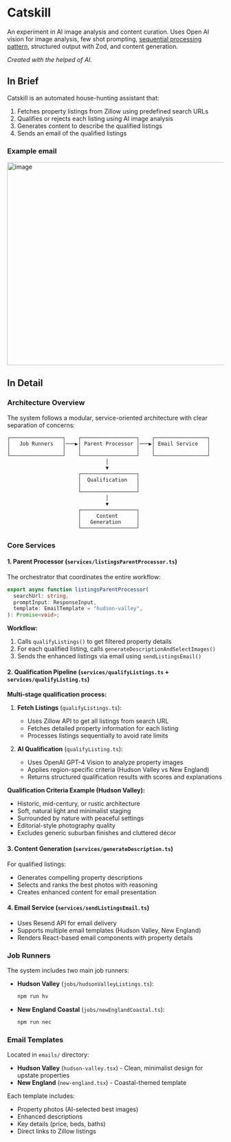 # Catskill

An experiment in AI image analysis and content curation. Uses Open AI vision for image analysis, few shot prompting, [sequential processing pattern](https://ai-sdk.dev/docs/agents/workflows#sequential-processing-chains), structured output with Zod, and content generation.

_Created with the helped of AI._

## In Brief

Catskill is an automated house-hunting assistant that:

1. Fetches property listings from Zillow using predefined search URLs
2. Qualifies or rejects each listing using AI image analysis
3. Generates content to describe the qualified listings
4. Sends an email of the qualified listings

### Example email
<img width="690" height="472" alt="image" src="https://github.com/user-attachments/assets/9edb65b6-74b7-4610-b7f5-9d1d0314aeb9" />

## In Detail

### Architecture Overview

The system follows a modular, service-oriented architecture with clear separation of concerns:

```
┌─────────────────┐    ┌──────────────────┐    ┌─────────────────┐
│   Job Runners   │───▶│ Parent Processor │───▶│ Email Service   │
│                 │    │                  │    │                 │
└─────────────────┘    └──────────────────┘    └─────────────────┘
                                │
                                ▼
                       ┌──────────────────┐
                       │  Qualification   │
                       │                  │
                       └──────────────────┘
                                │
                                ▼
                       ┌──────────────────┐
                       │     Content      │
                       │   Generation     │           
                       └──────────────────┘
```

### Core Services

#### 1. **Parent Processor** (`services/listingsParentProcessor.ts`)

The orchestrator that coordinates the entire workflow:

```typescript
export async function listingsParentProcessor(
  searchUrl: string,
  promptInput: ResponseInput,
  template: EmailTemplate = "hudson-valley",
): Promise<void>;
```

**Workflow:**

1. Calls `qualifyListings()` to get filtered property details
2. For each qualified listing, calls `generateDescriptionAndSelectImages()`
3. Sends the enhanced listings via email using `sendListingsEmail()`

#### 2. **Qualification Pipeline** (`services/qualifyListings.ts` + `services/qualifyListing.ts`)

**Multi-stage qualification process:**

1. **Fetch Listings** (`qualifyListings.ts`):
   - Uses Zillow API to get all listings from search URL
   - Fetches detailed property information for each listing
   - Processes listings sequentially to avoid rate limits

2. **AI Qualification** (`qualifyListing.ts`):
   - Uses OpenAI GPT-4 Vision to analyze property images
   - Applies region-specific criteria (Hudson Valley vs New England)
   - Returns structured qualification results with scores and explanations

**Qualification Criteria Example (Hudson Valley):**

- Historic, mid-century, or rustic architecture
- Soft, natural light and minimalist staging
- Surrounded by nature with peaceful settings
- Editorial-style photography quality
- Excludes generic suburban finishes and cluttered décor

#### 3. **Content Generation** (`services/generateDescription.ts`)

For qualified listings:

- Generates compelling property descriptions
- Selects and ranks the best photos with reasoning
- Creates enhanced content for email presentation

#### 4. **Email Service** (`services/sendListingsEmail.ts`)

- Uses Resend API for email delivery
- Supports multiple email templates (Hudson Valley, New England)
- Renders React-based email components with property details

### Job Runners

The system includes two main job runners:

- **Hudson Valley** (`jobs/hudsonValleyListings.ts`):
  ```bash
  npm run hv
  ```
- **New England Coastal** (`jobs/newEnglandCoastal.ts`):
  ```bash
  npm run nec
  ```

### Email Templates

Located in `emails/` directory:

- **Hudson Valley** (`hudson-valley.tsx`) - Clean, minimalist design for upstate properties
- **New England** (`new-england.tsx`) - Coastal-themed template

Each template includes:

- Property photos (AI-selected best images)
- Enhanced descriptions
- Key details (price, beds, baths)
- Direct links to Zillow listings
